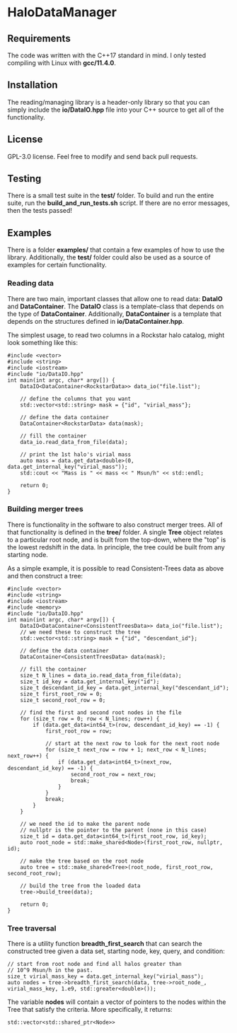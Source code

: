 # HaloDataManager

## Requirements
The code was written with the C++17 standard in mind. I only tested compiling with Linux with **gcc/11.4.0**.

## Installation
The reading/managing library is a header-only library so that you can simply include the **io/DataIO.hpp** file into your C++ source to get all of the functionality.

## License
GPL-3.0 license. Feel free to modify and send back pull requests.

## Testing
There is a small test suite in the **test/** folder. To build and run the entire suite, run the **build_and_run_tests.sh** script. If there are no error messages, then the tests passed!

## Examples
There is a folder **examples/** that contain a few examples of how to use the library. Additionally, the **test/** folder could also be used as a source of examples for certain functionality.

### Reading data
There are two main, important classes that allow one to read data: **DataIO** and **DataContainer**. The **DataIO** class is a template-class that depends on the type of **DataContainer**. Additionally, **DataContainer** is a template that depends on the structures defined in **io/DataContainer.hpp**. 

The simplest usage, to read two columns in a Rockstar halo catalog, might look something like this:

    #include <vector>
    #include <string>
    #include <iostream>
    #include "io/DataIO.hpp"
    int main(int argc, char* argv[]) {
        DataIO<DataContainer<RockstarData>> data_io("file.list");

        // define the columns that you want
        std::vector<std::string> mask = {"id", "virial_mass"};

        // define the data container
        DataContainer<RockstarData> data(mask);

        // fill the container
        data_io.read_data_from_file(data);

        // print the 1st halo's virial mass
        auto mass = data.get_data<double>(0, data.get_internal_key("virial_mass"));
        std::cout << "Mass is " << mass << " Msun/h" << std::endl;

        return 0;
	}
	
### Building merger trees

There is functionality in the software to also construct merger trees. All of that functionality is defined in the **tree/** folder. A single **Tree** object relates to a particular root node, and is built from the top-down, where the "top" is the lowest redshift in the data. In principle, the tree could be built from any starting node.

As a simple example, it is possible to read Consistent-Trees data as above and then construct a tree:

    #include <vector>
    #include <string>
    #include <iostream>
    #include <memory>
    #include "io/DataIO.hpp"
    int main(int argc, char* argv[]) {
        DataIO<DataContainer<ConsistentTreesData>> data_io("file.list");
        // we need these to construct the tree
        std::vector<std::string> mask = {"id", "descendant_id"};

        // define the data container
        DataContainer<ConsistentTreesData> data(mask);

        // fill the container
        size_t N_lines = data_io.read_data_from_file(data);
        size_t id_key = data.get_internal_key("id");
        size_t descendant_id_key = data.get_internal_key("descendant_id");
        size_t first_root_row = 0;
        size_t second_root_row = 0;

        // find the first and second root nodes in the file
        for (size_t row = 0; row < N_lines; row++) {
            if (data.get_data<int64_t>(row, descendant_id_key) == -1) {
                first_root_row = row;

                // start at the next row to look for the next root node
                for (size_t next_row = row + 1; next_row < N_lines; next_row++) {
                    if (data.get_data<int64_t>(next_row, descendant_id_key) == -1) {
                        second_root_row = next_row;
                        break;
                    }
                }
                break;
            }
        }
		
        // we need the id to make the parent node
        // nullptr is the pointer to the parent (none in this case)
        size_t id = data.get_data<int64_t>(first_root_row, id_key);
        auto root_node = std::make_shared<Node>(first_root_row, nullptr, id);
		
        // make the tree based on the root node
        auto tree = std::make_shared<Tree>(root_node, first_root_row, second_root_row);

        // build the tree from the loaded data
        tree->build_tree(data);

        return 0;
    }

### Tree traversal

There is a utility function **breadth_first_search** that can search the constructed tree given a data set, starting node, key, query, and condition:

    // start from root node and find all halos greater than
	// 10^9 Msun/h in the past.
	size_t virial_mass_key = data.get_internal_key("virial_mass");
    auto nodes = tree->breadth_first_search(data, tree->root_node_, virial_mass_key, 1.e9, std::greater<double>());

The variable **nodes** will contain a vector of pointers to the nodes within the Tree that satisfy the criteria. More specifically, it returns:

    std::vector<std::shared_ptr<Node>>
